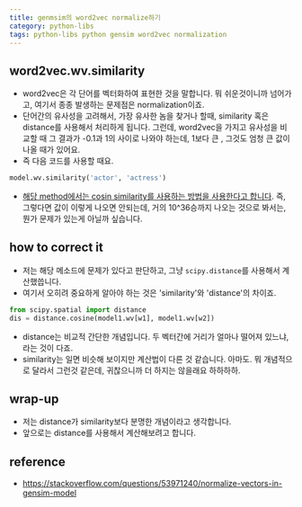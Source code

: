 ```yaml
---
title: genmsim의 word2vec normalize하기
category: python-libs
tags: python-libs python gensim word2vec normalization
---
```


## word2vec.wv.similarity

- word2vec은 각 단어를 벡터화하여 표현한 것을 말합니다. 뭐 쉬운것이니까 넘어가고, 여기서 종종 발생하는 문제점은 normalization이죠. 
- 단어간의 유사성을 고려해서, 가장 유사한 놈을 찾거나 할때, similarity 혹은 distance를 사용해서 처리하게 됩니다. 그런데, word2vec을 가지고 유사성을 비교할 때 그 결과가 -0.1과 1의 사이로 나와야 하는데, 1보다 큰 , 그것도 엄청 큰 값이 나올 때가 있어요. 
- 즉 다음 코드를 사용할 때요.

```python
model.wv.similarity('actor', 'actress')
```

- [해당 method에서는 cosin similarity를 사용하는 방법을 사용한다고 합니다](https://radimrehurek.com/gensim/models/keyedvectors.html#gensim.models.keyedvectors.WordEmbeddingsKeyedVectors.similarity). 즉, 그렇다면 값이 이렇게 나오면 안되는데, 거의 10^36승까지 나오는 것으로 봐서는, 뭔가 문제가 있는게 아닐까 싶습니다. 


## how to correct it

- 저는 해당 메소드에 문제가 있다고 판단하고, 그냥 `scipy.distance`를 사용해서 계산했씁니다. 
- 여기서 오히려 중요하게 알아야 하는 것은 'similarity'와 'distance'의 차이죠.

```python
from scipy.spatial import distance
dis = distance.cosine(model1.wv[w1], model1.wv[w2])
```

- distance는 비교적 간단한 개념입니다. 두 벡터간에 거리가 얼마나 떨어져 있느냐, 라는 것이 다죠. 
- similarity는 일면 비슷해 보이지만 계산법이 다른 것 같습니다. 아마도. 뭐 개념적으로 달라서 그런것 같은데, 귀찮으니까 더 하지는 않을래요 하하하하.

## wrap-up

- 저는 distance가 similarity보다 분명한 개념이라고 생각합니다. 
- 앞으로는 distance를 사용해서 계산해보려고 합니다.

## reference

- <https://stackoverflow.com/questions/53971240/normalize-vectors-in-gensim-model>